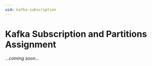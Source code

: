 ```yaml
---
uid: kafka-subscription
---
```


# Kafka Subscription and Partitions Assignment

_...coming soon..._

